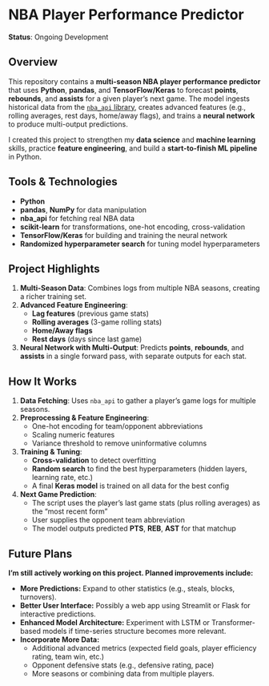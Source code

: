 # NBA Player Performance Predictor

**Status**: Ongoing Development

## Overview

This repository contains a **multi-season NBA player performance predictor** that uses **Python**, **pandas**, and **TensorFlow/Keras** to forecast **points**, **rebounds**, and **assists** for a given player’s next game. The model ingests historical data from the [`nba_api` library](https://pypi.org/project/nba-api/), creates advanced features (e.g., rolling averages, rest days, home/away flags), and trains a **neural network** to produce multi-output predictions.

I created this project to strengthen my **data science** and **machine learning** skills, practice **feature engineering**, and build a **start-to-finish ML pipeline** in Python.

## Tools & Technologies

- **Python**  
- **pandas**, **NumPy** for data manipulation  
- **nba_api** for fetching real NBA data  
- **scikit-learn** for transformations, one-hot encoding, cross-validation  
- **TensorFlow/Keras** for building and training the neural network  
- **Randomized hyperparameter search** for tuning model hyperparameters

## Project Highlights

1. **Multi-Season Data**: Combines logs from multiple NBA seasons, creating a richer training set.  
2. **Advanced Feature Engineering**:  
   - **Lag features** (previous game stats)  
   - **Rolling averages** (3-game rolling stats)  
   - **Home/Away flags**  
   - **Rest days** (days since last game)  
3. **Neural Network with Multi-Output**: Predicts **points**, **rebounds**, and **assists** in a single forward pass, with separate outputs for each stat.

## How It Works

1. **Data Fetching**: Uses `nba_api` to gather a player’s game logs for multiple seasons.  
2. **Preprocessing & Feature Engineering**:  
   - One-hot encoding for team/opponent abbreviations  
   - Scaling numeric features  
   - Variance threshold to remove uninformative columns  
3. **Training & Tuning**:  
   - **Cross-validation** to detect overfitting  
   - **Random search** to find the best hyperparameters (hidden layers, learning rate, etc.)  
   - A final **Keras model** is trained on all data for the best config  
4. **Next Game Prediction**:  
   - The script uses the player’s last game stats (plus rolling averages) as the “most recent form”  
   - User supplies the opponent team abbreviation  
   - The model outputs predicted **PTS**, **REB**, **AST** for that matchup

## Future Plans
**I’m still actively working on this project. Planned improvements include:**

- **More Predictions:** Expand to other statistics (e.g., steals, blocks, turnovers).
- **Better User Interface:** Possibly a web app using Streamlit or Flask for interactive predictions.
- **Enhanced Model Architecture:** Experiment with LSTM or Transformer-based models if time-series structure becomes more relevant.
- **Incorporate More Data:**
  - Additional advanced metrics (expected field goals, player efficiency rating, team win, etc.)
  - Opponent defensive stats (e.g., defensive rating, pace)
  - More seasons or combining data from multiple players.
